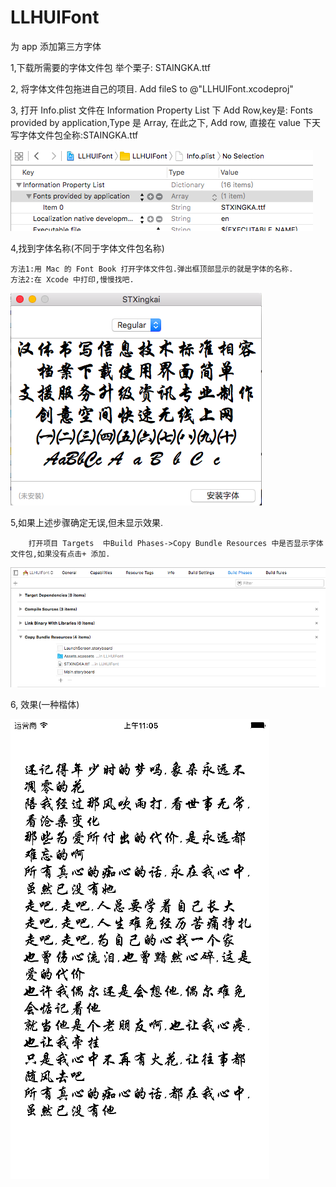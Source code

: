 # LLHUIFont
为 app 添加第三方字体


1,下载所需要的字体文件包 举个栗子: STAINGKA.ttf

2, 将字体文件包拖进自己的项目. Add fileS to @"LLHUIFont.xcodeproj"

3, 打开 Info.plist 文件在 Information Property List 下 Add Row,key是: Fonts provided by application,Type 是 Array,
	 在此之下, Add row, 直接在 value 下天写字体文件包全称:STAINGKA.ttf
	 
![image](https://github.com/LinHaoLove/LLHUIFont/blob/master/3.png)
	 
	 
4,找到字体名称(不同于字体文件包名称)

	方法1:用 Mac 的 Font Book 打开字体文件包.弹出框顶部显示的就是字体的名称.
	方法2:在 Xcode 中打印,慢慢找吧.
![image](https://github.com/LinHaoLove/LLHUIFont/blob/master/2.png)
	
		
5,如果上述步骤确定无误,但未显示效果.

        打开项目 Targets  中Build Phases->Copy Bundle Resources 中是否显示字体文件包,如果没有点击+ 添加.
        
![image](https://github.com/LinHaoLove/LLHUIFont/blob/master/1.png)
        
        	 
6, 效果(一种楷体)
		
![image](https://github.com/LinHaoLove/LLHUIFont/blob/master/5.png)

